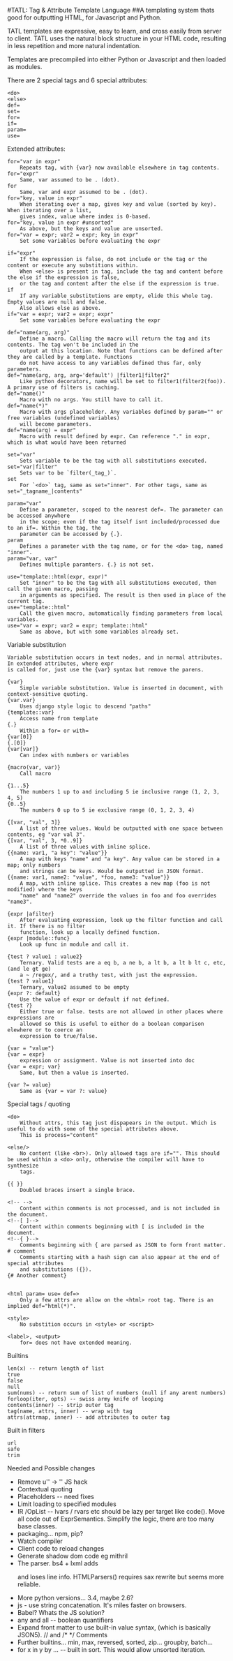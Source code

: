 #TATL: Tag & Attribute Template Language
##A templating system thats good for outputting HTML, for Javascript and Python.

TATL templates are expressive, easy to learn, and cross easily from
server to client. TATL uses the natural block structure in your HTML code,
resulting in less repetition and more natural indentation.

Templates are precompiled into either Python or Javascript and then loaded
as modules.

There are 2 special tags and 6 special attributes:

	<do>
	<else>
	def=
	set=
	for=
	if=
	param=
	use=

Extended attributes:

	for="var in expr"
		Repeats tag, with {var} now available elsewhere in tag contents.
	for="expr"
		Same, var assumed to be . (dot).
	for
		Same, var and expr assumed to be . (dot).
	for="key, value in expr"
		When iterating over a map, gives key and value (sorted by key). When iterating over a list,
        gives index, value where index is 0-based.
	for="key, value in expr #unsorted"
		As above, but the keys and value are unsorted.
	for="var = expr; var2 = expr; key in expr"
		Set some variables before evaluating the expr

	if="expr"
		If the expression is false, do not include or the tag or the content or execute any substitions within.
        When <else> is present in tag, include the tag and content before the else if the expression is false,
        or the tag and content after the else if the expression is true.
	if
		If any variable substitutions are empty, elide this whole tag. Empty values are null and false.
        Also allows else as above.
	if="var = expr; var2 = expr; expr"
		Set some variables before evaluating the expr

	def="name(arg, arg)"
		Define a macro. Calling the macro will return the tag and its contents. The tag won't be included in the
        output at this location. Note that functions can be defined after they are called by a template. Functions
        do not have access to any variables defined thus far, only parameters.
	def="name(arg, arg, arg='default') |filter1|filter2"
		Like python decorators, name will be set to filter1(filter2(foo)). A primary use of filters is caching.
	def="name()"
		Macro with no args. You still have to call it.
	def="name(*)"
		Macro with args placeholder. Any variables defined by param="" or free variables (undefined variables)
        will become parameters.
	def="name(arg) = expr"
		Macro with result defined by expr. Can reference "." in expr, which is what would have been returned

	set="var"
		Sets variable to be the tag with all substitutions executed.
	set="var|filter"
		Sets var to be `filter(_tag_)`.
	set
		For `<do>` tag, same as set="inner". For other tags, same as set="_tagname_|contents"

	param="var"
		Define a parameter, scoped to the nearest def=. The parameter can be accessed anywhere
		in the scope; even if the tag itself isnt included/processed due to an if=. Within the tag, the
		parameter can be accessed by {.}.
	param
		Defines a parameter with the tag name, or for the <do> tag, named "inner".
	param="var, var"
		Defines multiple paramters. {.} is not set.

	use="template::html(expr, expr)"
		Set "inner" to be the tag with all substitutions executed, then call the given macro, passing
        in arguments as specified. The result is then used in place of the current tag.
	use="template::html"
		Call the given macro, automatically finding parameters from local variables.
	use="var = expr; var2 = expr; template::html"
		Same as above, but with some variables already set.

Variable substitution

	Variable substitution occurs in text nodes, and in normal attributes. In extended attributes, where expr
	is called for, just use the {var} syntax but remove the parens.

	{var}
		Simple variable substitution. Value is inserted in document, with context-sensitive quoting.
	{var.var}
		Uses django style logic to descend "paths"
	{template::var}
		Access name from template
	{.}
		Within a for= or with=
	{var[0]}
	{.[0]}
	{var[var]}
		Can index with numbers or variables

	{macro(var, var)}
		Call macro

	{1...5}
		The numbers 1 up to and including 5 ie inclusive range (1, 2, 3, 4, 5)
	{0..5}
		The numbers 0 up to 5 ie exclusive range (0, 1, 2, 3, 4)

	{[var, "val", 3]}
		A list of three values. Would be outputted with one space between contents, eg "var val 3".
	{[var, "val", 3, *0..9]}
		A list of three values with inline splice.
    {{name: var1, "a key": "value"}}
        A map with keys "name" and "a key". Any value can be stored in a map; only numbers
        and strings can be keys. Would be outputted in JSON format.
	{{name: var1, name2: "value", *foo, name3: "value"}}
		A map, with inline splice. This creates a new map (foo is not modified) where the keys
        "name" and "name2" override the values in foo and foo overrides "name3".

	{expr |afilter}
		After evaluating expression, look up the filter function and call it. If there is no filter
        function, look up a locally defined function.
    {expr |module::func}
        Look up func in module and call it.

	{test ? value1 : value2}
		Ternary. Valid tests are a eq b, a ne b, a lt b, a lt b lt c, etc, (and le gt ge)
		a ~ /regex/, and a truthy test, with just the expression.
	{test ? value1}
		Ternary, value2 assumed to be empty
	{expr ?: default}
        Use the value of expr or default if not defined.
    {test ?}
        Either true or false. tests are not allowed in other places where expressions are
        allowed so this is useful to either do a boolean comparison elewhere or to coerce an
        expression to true/false.

	{var = "value"}
	{var = expr}
		expression or assignment. Value is not inserted into doc
	{var = expr; var}
		Same, but then a value is inserted.

    {var ?= value}
        Same as {var = var ?: value}



Special tags / quoting

	<do>
		Without attrs, this tag just dispapears in the output. Which is useful to do with some of the special attributes above.
		This is process="content"

	<else/>
		No content (like <br>). Only allowed tags are if="". This should be used within a <do> only, otherwise the compiler will have to synthesize
		tags.

	{{ }}
		Doubled braces insert a single brace.

	<!-- -->
		Content within comments is not processed, and is not included in the document.
	<!--[ ]-->
		Content within comments beginning with [ is included in the document.
	<!--{ }-->
		Comments beginning with { are parsed as JSON to form front matter.
    # comment
        Comments starting with a hash sign can also appear at the end of special attributes
        and substitutions ({}).
    {# Another comment}


	<html param= use= def=>
		Only a few attrs are allow on the <html> root tag. There is an implied def="html(*)".

	<style>
		No substition occurs in <style> or <script>

	<label>, <output>
		for= does not have extended meaning.

Builtins

    len(x) -- return length of list
    true
    false
    null
    sum(nums) -- return sum of list of numbers (null if any arent numbers)
    forloop(iter, opts) -- swiss army knife of looping
    contents(inner) -- strip outer tag
    tag(name, attrs, inner) -- wrap with tag
    attrs(attrmap, inner) -- add attributes to outer tag

Built in filters

    url
    safe
    trim


Needed and Possible changes

* Remove u'' -> '' JS hack
* Contextual quoting
* Placeholders -- need fixes
* Limit loading to specified modules
* IR /OpList -- lvars / rvars etc should be lazy per target like code(). Move all code out of ExprSemantics. Simplify the logic, there are too many base classes.
* packaging... npm, pip?
* Watch compiler
* Client code to reload changes
* Generate shadow dom code eg mithril
* The parser. bs4 + lxml adds <html><body><p> and loses line info. HTMLParsers() requires sax rewrite but seems more reliable.
* More python versions... 3.4, maybe 2.6?
* js - use string concatenation. It's miles faster on browsers.
* Babel? Whats the JS solution?
* any and all -- boolean quantifiers
* Expand front matter to use built-in value syntax, (which is basically JSON5). // and /* */ Comments
* Further builtins... min, max, reversed, sorted, zip... groupby, batch...
* for x in y by ... -- built in sort. This would allow unsorted iteration.
